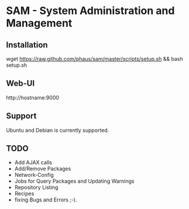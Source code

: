 # SAM - System Administration and Management

## Installation

wget https://raw.github.com/phaus/sam/master/scripts/setup.sh && bash setup.sh

## Web-UI

http://hostname:9000

## Support

Ubuntu and Debian is currently supported.

## TODO

* Add AJAX calls
* Add/Remove Packages
* Network-Config
* Jobs for Query Packages and Updating Warnings
* Repository Listing
* Recipes
* fixing Bugs and Errors ;-).
